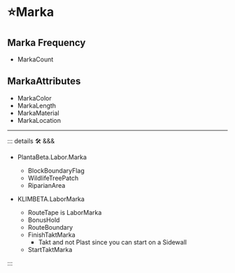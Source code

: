 # ⭐<labos>Marka</labos>

## Marka Frequency

- MarkaCount

## MarkaAttributes

- MarkaColor
- MarkaLength
- MarkaMaterial
- MarkaLocation

---

<!-- =================================================== -->
<!-- =================================================== -->
<!-- =================================================== -->
<!-- =================================================== -->
<!-- =================================================== -->
::: details 🛠 <dev>&&&</dev>

- PlantaBeta.Labor.Marka
    - BlockBoundaryFlag
    - WildlifeTreePatch
    - RiparianArea

- KLIMBETA.LaborMarka
    - RouteTape is LaborMarka
    - BonusHold
    - RouteBoundary
    - FinishTaktMarka
        - Takt and not Plast since you can start on a Sidewall
    - StartTaktMarka

:::

